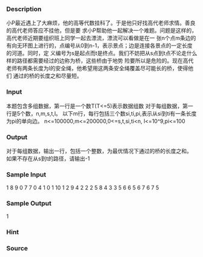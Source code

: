 
### Description
小P最近遇上了大麻烦，他的高等代数挂科了。于是他只好找高代老师求情。善良的高代老师答应不挂他，但是要
求小P帮助他一起解决一个难题。问题是这样的，高代老师近期要组织班上同学一起去漂流，漂流可以看做是在一
张n个点m条边的有向无环图上进行的，点编号从0到n-1，表示景点；边是连接各景点的一定长度的河道。同时，定
义编号为s是起点而t是终点。我们不妨把从s点到t点不论走什么样的路径都需要经过的边称为桥，这些桥由于地势
险要所以是危险的。现在高代老师有两条长度为l的安全绳，他希望用这两条安全绳覆盖尽可能长的桥，使得他们
通过的桥的长度之和尽量短。
### Input
本题包含多组数据，第一行是一个数T(T<=5)表示数据组数
对于每组数据，第一行是5个数，n,m,s,t,l。
以下m行，每行包括三个数si,ti,pi,表示从si到ti有一条长度为pi的单向边。
n<=100000,m<=200000,0<=s,t,si,ti<n, l<=10^9,pi<=100
### Output

对于每组数据，输出一行，包括一个整数，为最优情况下通过的桥的长度之和。
如果不存在从s到t的路径，请输出-1


### Sample Input
1
8 9 0 7 7
0 4 1
0 1 10
1 2 9
4 2 2
2 5 8
4 3 3
5 6 6
5 6 7
6 7 5

### Sample Output
1
### Hint

### Source
